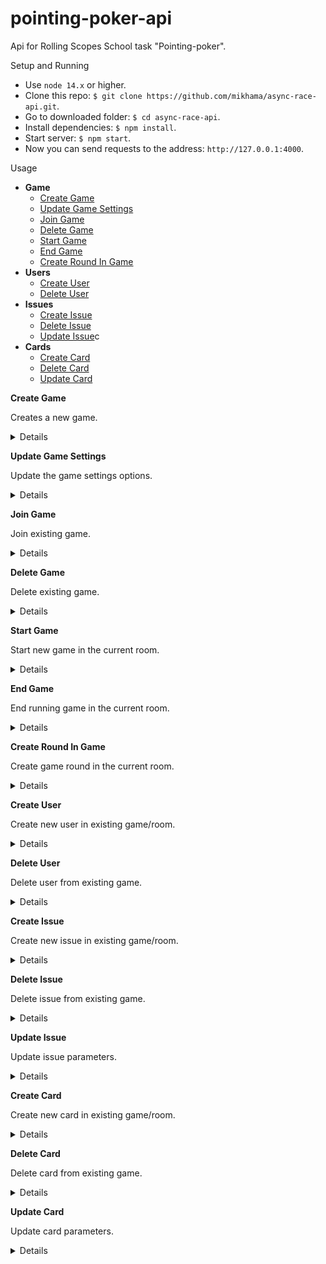 # pointing-poker-api

Api for Rolling Scopes School task "Pointing-poker".

Setup and Running

- Use `node 14.x` or higher.
- Clone this repo: `$ git clone https://github.com/mikhama/async-race-api.git`.
- Go to downloaded folder: `$ cd async-race-api`.
- Install dependencies: `$ npm install`.
- Start server: `$ npm start`.
- Now you can send requests to the address: `http://127.0.0.1:4000`.

Usage

- **Game**
  - [Create Game](https://github.com/evgennn32/pointing-poker-api#create-game)
  - [Update Game Settings](https://github.com/evgennn32/pointing-poker-api#update-game-settings)
  - [Join Game](https://github.com/evgennn32/pointing-poker-api#join-game)
  - [Delete Game](https://github.com/evgennn32/pointing-poker-api#delete-game)
  - [Start Game](https://github.com/evgennn32/pointing-poker-api#start-game)
  - [End Game](https://github.com/evgennn32/pointing-poker-api#end-game)
  - [Create Round In Game](https://github.com/evgennn32/pointing-poker-api#create-round-in-game)
- **Users**
  - [Create User](https://github.com/evgennn32/pointing-poker-api#create-user)
  - [Delete User](https://github.com/evgennn32/pointing-poker-api#delete-user)
- **Issues**
  - [Create Issue](https://github.com/evgennn32/pointing-poker-api#create-issue)
  - [Delete Issue](https://github.com/evgennn32/pointing-poker-api#delete-issue)
  - [Update Issue](https://github.com/evgennn32/pointing-poker-api#update-issue)c
- **Cards**
  - [Create Card](https://github.com/evgennn32/pointing-poker-api#create-Card)
  - [Delete Card](https://github.com/evgennn32/pointing-poker-api#delete-Card)
  - [Update Card](https://github.com/evgennn32/pointing-poker-api#update-Card)

**Create Game**

Creates a new game.

<details>

- **Event**

  create:game

- **Params**

  ```typescript
    {
        "user": {
                  id: string;
                  image: string | null;
                  firstName: string;
                  lastName: string;
                  position: string;
                  ableToDelete: boolean;
                  score: string;
                  scramMaster: boolean;
                }
    }
  ```

- **Success event name**

  game:created

- **Success event data**

  ```typescript
    {
        "newGame": {
                    roomName: string;
                    roomID: string;
                    scramMuster: User,
                    gameSettings: GameSettings;
                    users: User[];
                    issues: Issue[];
                    cards: Card[];
                  }
    }
  ```

- **Success callback response**

  None

- **Error callback response:**

  None

- **Notes:**

  None

</details>

**Update Game Settings**

Update the game settings options.

<details>

- **Event**

  game:update-settings

- **Params**

  ```typescript
    {
        "gameSettings": {
                  scrumMasterAsPlayer: boolean;
                  changingCardInRoundEnd: boolean;
                  isTimerNeeded: boolean;
                  scoreType: string;
                  scoreTypeShort: string;
                  roundTime: number;
                  timeOut: boolean;
                  gameInProgress: boolean;
                },
         "roomId": string
    }
  ```

- **Success event name**

  None

- **Success event data**

  None

- **Success callback response**

  ```typescript
  {
    settings: {
      scrumMasterAsPlayer: boolean;
      changingCardInRoundEnd: boolean;
      isTimerNeeded: boolean;
      scoreType: string;
      scoreTypeShort: string;
      roundTime: number;
      timeOut: boolean;
      gameInProgress: boolean;
    }
  }
  ```

- **Error callback response:**

  ```typescript
  {
    error: string;
  }
  ```

- **Notes:**

  None

</details>

**Join Game**

Join existing game.

<details>

- **Event**

  game:join

- **Params**

  ```typescript
    {
        "roomId":string
    }
  ```

- **Success event name**

  None

- **Success event data**
  None

- **Success callback response**

  None

- **Error callback response:**

  ```typescript
  {
    error: "No such game or id is incorrect";
  }
  ```

- **Notes:**

  None

</details>

**Delete Game**

Delete existing game.

<details>

- **Event**

  game:delete

- **Params**

  ```typescript
    {
      "roomId": string
    }
  ```

- **Success event name**

  None

- **Success event data**

  ```typescript
       message: `Game with '${global.DB.games[roomId]}' id has been deleted`
     }

  ```

- **Success callback response**

  None

- **Error callback:**

  ```typescript
  {
    error: string;
  }
  ```

- **Notes:**

  None

</details>

**Start Game**

Start new game in the current room.

<details>

- **Event**

  game:start

- **Params**

  ```typescript
    {
        "roomId": string
    }
  ```

- **Success event name**

  game:start

- **Success event data**

  ```typescript
    {
        "gameSettings": {
                  scrumMasterAsPlayer: boolean;
                  changingCardInRoundEnd: boolean;
                  isTimerNeeded: boolean;
                  scoreType: string;
                  scoreTypeShort: string;
                  roundTime: number;
                  timeOut: boolean;
                  gameInProgress: boolean;
                }
    }

  ```

- **Success callback response**

  ```typescript
    {
        "success": true
    }
  ```

- **Error callback response:**

  ```typescript
  {
    error: string;
  }
  ```

- **Notes:**

  None

</details>

**End Game**

End running game in the current room.

<details>

- **Event**

  game:end

- **Params**

  ```typescript
    {
         "roomId": string
    }
  ```

- **Success event name**

  game:end

- **Success event data**
  ```typescript
  {
    "gameResults" {
      issue: Issue;
      voteResults: VoteResult[];
  }
  }
  ```
- **Success callback response**

  ```typescript
  {
    "gameResults" {
      issue: Issue;
      voteResults: VoteResult[];
  }
  }
  ```

- **Error callback:**

  ```typescript
  {
    error: string;
  }
  ```

- **Notes:**

  None

</details>

**Create Round In Game**

Create game round in the current room.

<details>

- **Event**

  round:create

- **Params**

  ```typescript
    {
         "roomId": string,
         "issueId": string
    }
  ```

- **Success event name**

  round:new

- **Success event data**
  ```typescript
  {
    "round" {
  roundId: string;
  issueId: string;
  roundInProgress: boolean;
  usersVoteResults: UserVoteResult[];
  statistics: VoteResult | null;
  }
  }
  ```
- **Success callback response**

  ```typescript
  {
    "round" {
  roundId: string;
  issueId: string;
  roundInProgress: boolean;
  usersVoteResults: UserVoteResult[];
  statistics: VoteResult | null;
  }
  }
  ```

- **Error callback:**

  ```typescript
  {
    error: string;
  }
  ```

- **Notes:**

  None

</details>

**Create User**

Create new user in existing game/room.

<details>

- **Event**

  user:create

- **Params**

  ```typescript
    {
        "newUser": {
                  id: string;
                  image: string | null;
                  firstName: string;
                  lastName: string;
                  position: string;
                  ableToDelete: boolean;
                  score: string;
                  scramMaster: boolean;
                },
         "roomId": string
    }
  ```

- **Success event name**

  notification

- **Success event data**
  ```typescript
  {
    message: `${userName} just joined the game`;
  }
  ```
- **Success callback response**

  ```typescript
  {
    user: {
      id: string;
      image: string | null;
      firstName: string;
      lastName: string;
      position: string;
      ableToDelete: boolean;
      score: string;
      scramMaster: boolean;
    }
  }
  ```

- **Error callback:**

  ```typescript
  {
    error: "This game no longer exists";
  }
  ```

- **Notes:**

  None

</details>

**Delete User**

Delete user from existing game.

<details>

- **Event**

  user:delete

- **Params**

  ```typescript
    {
         userId: string,
         roomId: string
    }
  ```

- **Success event name**

  None

- **Success event data**

  None

- **Success callback response**

  ```typescript
             {
               users: User[]
             }
  ```

- **Error callback:**

  ```typescript
  {
    error: string;
  }
  ```

- **Notes:**

  None

</details>

**Create Issue**

Create new issue in existing game/room.

<details>

- **Event**

  game:issue-add

- **Params**

  ```typescript
    {
        "newIssue": {
                  id: string;
                  issueName: string;
                  priority: string;
                  selected: boolean;
                  link: string;
                  editable: boolean;
                },
         "roomId": string
    }
  ```

- **Success event name**

  None

- **Success event data**

  None

- **Success callback response**

  ```typescript
  {
    issue: {
      id: string;
      issueName: string;
      priority: string;
      selected: boolean;
      link: string;
      editable: boolean;
    }
  }
  ```

- **Error callback:**

  ```typescript
  {
    error: string;
  }
  ```

- **Notes:**

  None

</details>

**Delete Issue**

Delete issue from existing game.

<details>

- **Event**

  game:issue-delete

- **Params**

  ```typescript
    {
         issueId: string,
         roomId: string
    }
  ```

- **Success event name**

  None

- **Success event data**

  None

- **Success callback response**

  ```typescript
             {
               issues: Issue[]
             }
  ```

- **Error callback:**

  ```typescript
  {
    error: string;
  }
  ```

- **Notes:**

  None

</details>

**Update Issue**

Update issue parameters.

<details>

- **Event**

  game:issue-update

- **Params**

  ```typescript
    {
         issueToUpdate: {
              id: string;
              issueName: string;
              priority: string;
              selected: boolean;
              link: string;
              editable: boolean;
                },
         roomId: string
    }
  ```

- **Success event name**

  None

- **Success event data**

  None

- **Success callback response**

  ```typescript
     {
       issues: Issue[]
  ```

- **Error callback response:**

  ```typescript
  {
    error: string;
  }
  ```

- **Notes:**

  None

</details>

**Create Card**

Create new card in existing game/room.

<details>

- **Event**

  game:card-add

- **Params**

  ```typescript
    {
        "newCard": {
              id: string;
              value: string;
              type: string;
              shortType: string;
              selected: boolean;
              editable: boolean;
                },
         "roomId": string
    }
  ```

- **Success event name**

  None

- **Success event data**

  None

- **Success callback response**

  ```typescript
  {
    card: {
      id: string;
      value: string;
      type: string;
      shortType: string;
      selected: boolean;
      editable: boolean;
    }
  }
  ```

- **Error callback:**

  ```typescript
  {
    error: string;
  }
  ```

- **Notes:**

  None

</details>

**Delete Card**

Delete card from existing game.

<details>

- **Event**

  game:card-delete

- **Params**

  ```typescript
    {
         cardId: string,
         roomId: string
    }
  ```

- **Success event name**

  None

- **Success event data**

  None

- **Success callback response**

  ```typescript
             {
               cards: Card[]
             }
  ```

- **Error callback:**

  ```typescript
  {
    error: string;
  }
  ```

- **Notes:**

  None

</details>

**Update Card**

Update card parameters.

<details>

- **Event**

  game:card-update

- **Params**

  ```typescript
    {
         cardToUpdate: string,
         roomId: string
    }
  ```

- **Success event name**

  None

- **Success event data**

  None

- **Success callback response**

  ```typescript
     {
       cards: Card[]
     }
  ```

- **Error callback response:**

  ```typescript
  {
    error: string;
  }
  ```

- **Notes:**

  None

</details>
